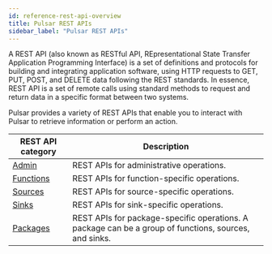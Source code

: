 ```yaml
---
id: reference-rest-api-overview
title: Pulsar REST APIs
sidebar_label: "Pulsar REST APIs"
---
```


A REST API (also known as RESTful API, REpresentational State Transfer Application Programming Interface) is a set of definitions and protocols for building and integrating application software, using HTTP requests to GET, PUT, POST, and DELETE data following the REST standards. In essence, REST API is a set of remote calls using standard methods to request and return data in a specific format between two systems.

Pulsar provides a variety of REST APIs that enable you to interact with Pulsar to retrieve information or perform an action.

| REST API category | Description |
| --- | --- |
| [Admin](https://pulsar.apache.org/admin-rest-api/?version=@pulsar:version_number@) | REST APIs for administrative operations.|
| [Functions](https://pulsar.apache.org/functions-rest-api/?version=@pulsar:version_number@) | REST APIs for function-specific operations.|
| [Sources](https://pulsar.apache.org/source-rest-api/?version=@pulsar:version_number@) | REST APIs for source-specific operations.|
| [Sinks](https://pulsar.apache.org/sink-rest-api/?version=@pulsar:version_number@) | REST APIs for sink-specific operations.|
| [Packages](https://pulsar.apache.org/packages-rest-api/?version=@pulsar:version_number@) | REST APIs for package-specific operations. A package can be a group of functions, sources, and sinks.|

